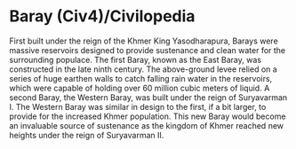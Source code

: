 # Baray (Civ4)/Civilopedia

First built under the reign of the Khmer King Yasodharapura, Barays were massive reservoirs designed to provide sustenance and clean water for the surrounding populace. The first Baray, known as the East Baray, was constructed in the late ninth century. The above-ground levee relied on a series of huge earthen walls to catch falling rain water in the reservoirs, which were capable of holding over 60 million cubic meters of liquid.
A second Baray, the Western Baray, was built under the reign of Suryavarman I. The Western Baray was similar in design to the first, if a bit larger, to provide for the increased Khmer population. This new Baray would become an invaluable source of sustenance as the kingdom of Khmer reached new heights under the reign of Suryavarman II.